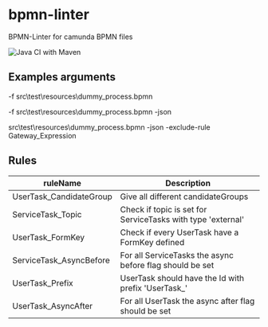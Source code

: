 # bpmn-linter
BPMN-Linter for camunda BPMN files

![Java CI with Maven](https://github.com/silvanbrenner/bpmn-linter/workflows/Java%20CI%20with%20Maven/badge.svg?branch=main)


## Examples arguments

-f src\test\resources\dummy_process.bpmn

-f src\test\resources\dummy_process.bpmn -json

src\test\resources\dummy_process.bpmn -json -exclude-rule Gateway_Expression

## Rules

| ruleName                  | Description |
|---------------------------|-------------|
| UserTask_CandidateGroup   | Give all different candidateGroups |
| ServiceTask_Topic         | Check if topic is set for ServiceTasks with type 'external' |
| UserTask_FormKey          | Check if every UserTask have a FormKey defined |
| ServiceTask_AsyncBefore   | For all ServiceTasks the async before flag should be set|
| UserTask_Prefix           | UserTask should have the Id with prefix 'UserTask_'|
| UserTask_AsyncAfter       | For all UserTask the async after flag should be set
